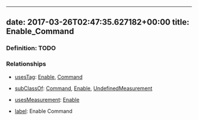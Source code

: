 
---
date: 2017-03-26T02:47:35.627182+00:00
title: Enable_Command
---
### Definition: TODO

### Relationships

* [usesTag](https://brickschema.org/schema/1.0/BrickFrame#usesTag): [Enable](https://brickschema.org/schema/1.0/BrickTag#Enable), [Command](https://brickschema.org/schema/1.0/BrickTag#Command)

* [subClassOf](http://www.w3.org/2000/01/rdf-schema#subClassOf): [Command](https://brickschema.org/schema/1.0/Brick#Command), [Enable](https://brickschema.org/schema/1.0/Brick#Enable), [UndefinedMeasurement](https://brickschema.org/schema/1.0/Brick#UndefinedMeasurement)

* [usesMeasurement](https://brickschema.org/schema/1.0/BrickFrame#usesMeasurement): [Enable](https://brickschema.org/schema/1.0/Brick#Enable)

* [label](http://www.w3.org/2000/01/rdf-schema#label): Enable Command

